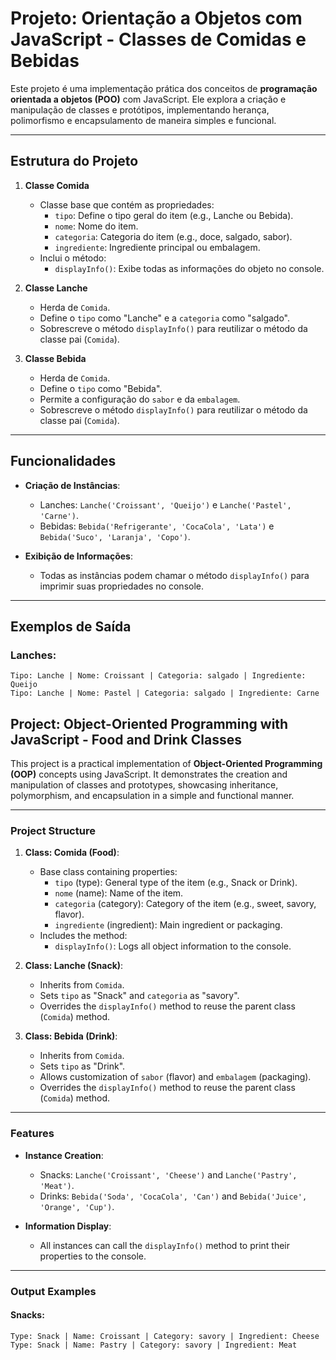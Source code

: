 # Projeto: Orientação a Objetos com JavaScript - Classes de Comidas e Bebidas

Este projeto é uma implementação prática dos conceitos de **programação orientada a objetos (POO)** com JavaScript. Ele explora a criação e manipulação de classes e protótipos, implementando herança, polimorfismo e encapsulamento de maneira simples e funcional.

---

## Estrutura do Projeto

1. **Classe Comida**
   - Classe base que contém as propriedades:
     - `tipo`: Define o tipo geral do item (e.g., Lanche ou Bebida).
     - `nome`: Nome do item.
     - `categoria`: Categoria do item (e.g., doce, salgado, sabor).
     - `ingrediente`: Ingrediente principal ou embalagem.
   - Inclui o método:
     - `displayInfo()`: Exibe todas as informações do objeto no console.

2. **Classe Lanche**
   - Herda de `Comida`.
   - Define o `tipo` como "Lanche" e a `categoria` como "salgado".
   - Sobrescreve o método `displayInfo()` para reutilizar o método da classe pai (`Comida`).

3. **Classe Bebida**
   - Herda de `Comida`.
   - Define o `tipo` como "Bebida".
   - Permite a configuração do `sabor` e da `embalagem`.
   - Sobrescreve o método `displayInfo()` para reutilizar o método da classe pai (`Comida`).

---

## Funcionalidades

- **Criação de Instâncias**:
  - Lanches: `Lanche('Croissant', 'Queijo')` e `Lanche('Pastel', 'Carne')`.
  - Bebidas: `Bebida('Refrigerante', 'CocaCola', 'Lata')` e `Bebida('Suco', 'Laranja', 'Copo')`.

- **Exibição de Informações**:
  - Todas as instâncias podem chamar o método `displayInfo()` para imprimir suas propriedades no console.

---

## Exemplos de Saída

### Lanches:
```plaintext
Tipo: Lanche | Nome: Croissant | Categoria: salgado | Ingrediente: Queijo
Tipo: Lanche | Nome: Pastel | Categoria: salgado | Ingrediente: Carne
```
## Project: Object-Oriented Programming with JavaScript - Food and Drink Classes

This project is a practical implementation of **Object-Oriented Programming (OOP)** concepts using JavaScript. It demonstrates the creation and manipulation of classes and prototypes, showcasing inheritance, polymorphism, and encapsulation in a simple and functional manner.

---

### Project Structure

1. **Class: Comida (Food)**:
   - Base class containing properties:
     - `tipo` (type): General type of the item (e.g., Snack or Drink).
     - `nome` (name): Name of the item.
     - `categoria` (category): Category of the item (e.g., sweet, savory, flavor).
     - `ingrediente` (ingredient): Main ingredient or packaging.
   - Includes the method:
     - `displayInfo()`: Logs all object information to the console.

2. **Class: Lanche (Snack)**:
   - Inherits from `Comida`.
   - Sets `tipo` as "Snack" and `categoria` as "savory".
   - Overrides the `displayInfo()` method to reuse the parent class (`Comida`) method.

3. **Class: Bebida (Drink)**:
   - Inherits from `Comida`.
   - Sets `tipo` as "Drink".
   - Allows customization of `sabor` (flavor) and `embalagem` (packaging).
   - Overrides the `displayInfo()` method to reuse the parent class (`Comida`) method.

---

### Features

- **Instance Creation**:
  - Snacks: `Lanche('Croissant', 'Cheese')` and `Lanche('Pastry', 'Meat')`.
  - Drinks: `Bebida('Soda', 'CocaCola', 'Can')` and `Bebida('Juice', 'Orange', 'Cup')`.

- **Information Display**:
  - All instances can call the `displayInfo()` method to print their properties to the console.

---

### Output Examples

#### Snacks:
```plaintext
Type: Snack | Name: Croissant | Category: savory | Ingredient: Cheese
Type: Snack | Name: Pastry | Category: savory | Ingredient: Meat

